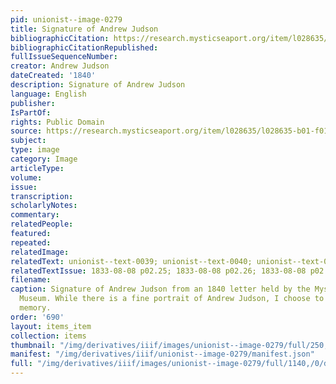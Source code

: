 ```yaml
---
pid: unionist--image-0279
title: Signature of Andrew Judson
bibliographicCitation: https://research.mysticseaport.org/item/l028635/l028635-b01-f01/
bibliographicCitationRepublished: 
fullIssueSequenceNumber: 
creator: Andrew Judson
dateCreated: '1840'
description: Signature of Andrew Judson
language: English
publisher: 
IsPartOf: 
rights: Public Domain
source: https://research.mysticseaport.org/item/l028635/l028635-b01-f01/
subject: 
type: image
category: Image
articleType: 
volume: 
issue: 
transcription: 
scholarlyNotes: 
commentary: 
relatedPeople: 
featured: 
repeated: 
relatedImage: 
relatedText: unionist--text-0039; unionist--text-0040; unionist--text-0041
relatedTextIssue: 1833-08-08 p02.25; 1833-08-08 p02.26; 1833-08-08 p02.27
filename: 
caption: Signature of Andrew Judson from an 1840 letter held by the Mystic Seaport
  Museum. While there is a fine portrait of Andrew Judson, I choose to not honor his
  memory.
order: '690'
layout: items_item
collection: items
thumbnail: "/img/derivatives/iiif/images/unionist--image-0279/full/250,/0/default.jpg"
manifest: "/img/derivatives/iiif/unionist--image-0279/manifest.json"
full: "/img/derivatives/iiif/images/unionist--image-0279/full/1140,/0/default.jpg"
---
```


